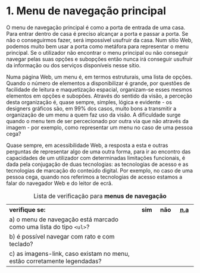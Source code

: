 # 1. Menu de navegação principal

O menu de navegação principal é como a porta de entrada de uma casa. Para entrar dentro de casa é preciso alcançar a porta e passar a porta. Se não o conseguirmos fazer, será impossível usufruir da casa. Num sítio Web, podemos muito bem usar a porta como metáfora para representar o menu principal. Se o utilizador não encontrar o menu principal ou não conseguir navegar pelas suas opções e subopções então nunca irá conseguir usufruir da informação ou dos serviços disponíveis nesse sítio.

Numa página Web, um menu é, em termos estruturais, uma lista de opções. Quando o número de elementos a disponibilizar é grande, por questões de facilidade de leitura e maquetização espacial, organizam-se esses mesmos elementos em opções e subopões. Através do sentido da visão, a perceção desta organização é, quase sempre, simples, lógica e evidente - os designers gráficos são, em 99% dos casos, muito bons a transmitir a organização de um menu a quem faz uso da visão. A dificuldade surge quando o menu tem de ser percecionado por outra via que não através da imagem - por exemplo, como representar um menu no caso de uma pessoa cega?

Quase sempre, em acessibilidade Web, a resposta a esta e outras perguntas de representar algo de uma outra forma, para ir ao encontro das capacidades de um utilizador com determinadas limitações funcionais, é dada pela conjugação de duas tecnologias: as tecnologias de acesso e as tecnologias de marcação do conteúdo digital. Por exemplo, no caso de uma pessoa cega, quando nos referimos a tecnologias de acesso estamos a falar do navegador Web e do leitor de ecrã.

<table>
<caption>Lista de verificação para <strong>menus de navegação</strong></caption>
 <tr>
  <th style="width:70%; text-align:left;">verifique se:</th>
  <th style="width:10%">sim</th>
  <th style="width:10%">não</th>
  <th style="width:10%"><abbr title="não aplicável">n.a</abbr></th>
 </tr>
 <tr>
  <td style="align:right">a) o menu de navegação está marcado como uma lista do tipo <code>&lt;ul&gt;</code>?</td>
  <td></td>
  <td></td>
  <td></td>
 </tr>
 <tr>
  <td style="align:right">b) é possível navegar com rato e com teclado?</td>
  <td></td>
  <td></td>
  <td></td>
 </tr>
 <tr>
  <td style="align:right">c) as imagens-link, caso existam no menu, estão corretamente legendadas?</td>
  <td></td>
  <td></td>
  <td></td>
 </tr>
</table>
